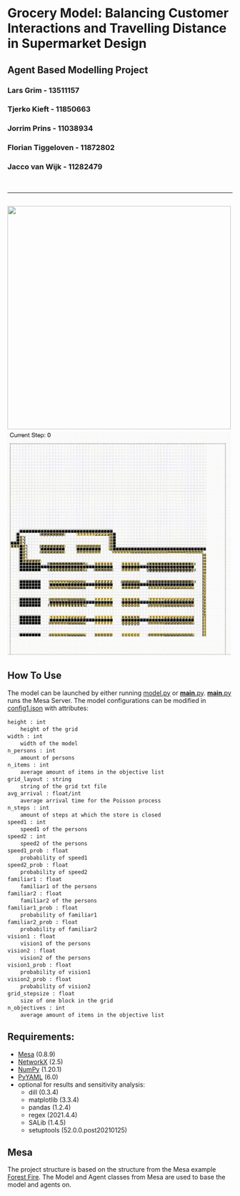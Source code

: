 # Grocery Model: Balancing Customer Interactions and Travelling Distance in Supermarket Design
## Agent Based Modelling Project
### Lars Grim - 13511157
### Tjerko Kieft - 11850663
### Jorrim Prins - 11038934
### Florian Tiggeloven - 11872802
### Jacco van Wijk - 11282479
<br>

---
<img src="presentation/graphs_short.gif" width="500" height="500" /><img src="presentation/grid_short.gif" width="500" height="500" />
---

## How To Use

The model can be launched by either running [model.py](mesamodel/model.py) or [__main__.py](mesamodel/__main__.py). [__main__.py](mesamodel/__main.py) runs the Mesa Server. The model configurations can be modified in [config1.json](mesamodel/config1.json) with attributes:

    height : int
        height of the grid
    width : int
        width of the model
    n_persons : int
        amount of persons
    n_items : int
        average amount of items in the objective list
    grid_layout : string
        string of the grid txt file
    avg_arrival : float/int
        average arrival time for the Poisson process
    n_steps : int
        amount of steps at which the store is closed
    speed1 : int
        speed1 of the persons
    speed2 : int
        speed2 of the persons
    speed1_prob : float
        probability of speed1
    speed2_prob : float
        probability of speed2
    familiar1 : float
        familiar1 of the persons
    familiar2 : float
        familiar2 of the persons
    familiar1_prob : float
        probability of familiar1
    familiar2_prob : float
        probability of familiar2
    vision1 : float
        vision1 of the persons
    vision2 : float
        vision2 of the persons
    vision1_prob : float
        probability of vision1
    vision2_prob : float
        probability of vision2
    grid_stepsize : float
        size of one block in the grid
    n_objectives : int
        average amount of items in the objective list

## Requirements:
- [Mesa](https://github.com/projectmesa/mesa) (0.8.9) 
- [NetworkX](https://networkx.org/) (2.5)
- [NumPy](https://numpy.org/) (1.20.1)
- [PyYAML](https://pypi.org/project/PyYAML/) (6.0)
- optional for results and sensitivity analysis:
    - dill (0.3.4)
    - matplotlib (3.3.4)
    - pandas (1.2.4)
    - regex (2021.4.4)
    - SALib (1.4.5)
    - setuptools (52.0.0.post20210125)

## Mesa

The project structure is based on the structure from the Mesa example [Forest Fire](https://github.com/projectmesa/mesa/tree/main/examples/forest_fire). The Model and Agent classes from Mesa are used to base the model and agents on.